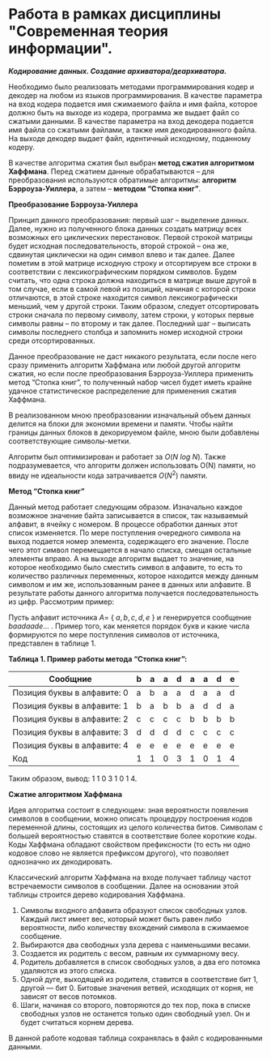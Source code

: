 # Работа в рамках дисциплины "Современная теория информации".

***Кодирование данных. Создание архиватора/деархиватора.***

Необходимо было реализовать методами программирования кодер и декодер на любом из языков программирования.  В качестве параметра на вход кодера подается имя сжимаемого файла и имя файла, которое
должно быть на выходе из кодера, программа же выдает файл со сжатыми данными. В качестве параметра на вход декодера подается имя файла со сжатыми файлами, а также имя декодированного файла. На 
выходе декодер выдает файл, идентичный исходному, поданному кодеру.

В качестве алгоритма сжатия был выбран **метод сжатия алгоритмом Хаффмана**. Перед сжатием данные обрабатываются – для преобразования используются обратимые алгоритмы: **алгоритм Бэрроуза-Уиллера**, а 
затем – **методом “Стопка книг”**.

**Преобразование Бэрроуза-Уиллера**

Принцип данного преобразования: первый шаг – выделение данных. Далее, нужно из полученного блока данных создать матрицу всех возможных его циклических перестановок. Первой строкой матрицы будет 
исходная последовательность, второй строкой – она же, сдвинутая циклически на один символ влево и так далее. Далее пометим в этой матрице исходную строку и отсортируем все строки в соответствии 
с лексикографическим порядком символов. Будем считать, что одна строка должна находиться в матрице выше другой в том случае, если в самой левой из позиций, начиная с которой строки отличаются, 
в этой строке находится символ лексикографически меньший, чем у другой строки. Таким образом, следует отсортировать строки сначала по первому символу, затем строки, у которых первые символы 
равны – по второму и так далее. Последний шаг – выписать символы последнего столбца и запомнить номер исходной строки среди отсортированных.

Данное преобразование не даст никакого результата, если после него сразу применить алгоритм Хаффмана или любой другой алгоритм сжатия, но если после преобразования Бэрроуза-Уиллера применить метод “Стопка книг”, то полученный набор чисел будет 
иметь крайне удачное статистическое распределение для применения сжатия Хаффмана. 

В реализованном мною преобразовании изначальный объем данных делится на блоки для экономии времени и памяти. Чтобы найти границы данных блоков в декорируемом файле, мною были добавлены 
соответствующие символы-метки. 

Алгоритм был оптимизирован и работает за $О(N\ log\ N)$. Также подразумевается, что алгоритм должен использовать О(N) памяти, но ввиду не идеальности кода затрачивается $O(N^2)$ памяти.

**Метод “Стопка книг”**

Данный метод работает следующим образом. Изначально каждое возможное значение байта записывается в список, так называемый алфавит, в ячейку с номером. В процессе обработки данных этот список 
изменяется. По мере поступления очередного символа на выход подается номер элемента, содержащего его значение. После чего этот символ перемещается в начало списка, смещая остальные элементы 
вправо. А на выходе алгоритм выдает то значение, на которое необходимо было сместить символ в алфавите, то есть то количество различных переменных, которое находится между данным символом и 
им же, использованным ранее в данных или алфавите. В результате работы данного алгоритма получается последовательность из цифр. Рассмотрим пример:

Пусть алфавит источника $A=$ { $a,b,c,d,e$ } и генерируется сообщение $baadaade...$ . Пример того, как меняется порядок букв и какие числа формируются по мере поступления символов от 
источника, представлен в таблице 1.

**Таблица 1. Пример работы метода “Стопка книг”:**

| Сообщние                    | b | a | a | d | a | a | d | e |
|-----------------------------|---|---|---|---|---|---|---|---|
| Позиция буквы в алфавите: 0 | a | b | a | a | d | a | a | d |
| Позиция буквы в алфавите: 1 | b | a | b | b | a | d | d | a |
| Позиция буквы в алфавите: 2 | c | c | c | c | b | b | b | b |
| Позиция буквы в алфавите: 3 | d | d | d | d | c | c | c | c |
| Позиция буквы в алфавите: 4 | e | e | e | e | e | e | e | e |
| Код                         | 1 | 1 | 0 | 3 | 1 | 0 | 1 | 4 |

Таким образом, вывод: 1 1 0 3 1 0 1 4.

**Сжатие алгоритмом Хаффмана**

Идея алгоритма состоит в следующем: зная вероятности появления символов в сообщении, можно описать процедуру построения кодов переменной длины, состоящих из целого количества битов. 
Символам с большей вероятностью ставятся в соответствие более короткие коды. Коды Хаффмана обладают свойством префиксности (то есть ни одно кодовое слово не является префиксом другого), 
что позволяет однозначно их декодировать. 

Классический алгоритм Хаффмана на входе получает таблицу частот встречаемости символов в сообщении. Далее на основании этой таблицы строится дерево кодирования Хаффмана.

1.	Символы входного алфавита образуют список свободных узлов. Каждый лист имеет вес, который может быть равен либо вероятности, либо количеству вхождений символа в сжимаемое сообщение.
2.	Выбираются два свободных узла дерева с наименьшими весами.
3.	Создается их родитель с весом, равным их суммарному весу.
4.	Родитель добавляется в список свободных узлов, а два его потомка удаляются из этого списка.
5.	Одной дуге, выходящей из родителя, ставится в соответствие бит 1, другой — бит 0. Битовые значения ветвей, исходящих от корня, не зависят от весов потомков.
6.	Шаги, начиная со второго, повторяются до тех пор, пока в списке свободных узлов не останется только один свободный узел. Он и будет считаться корнем дерева.

В данной работе кодовая таблица сохранялась в файл с кодированными данными.


